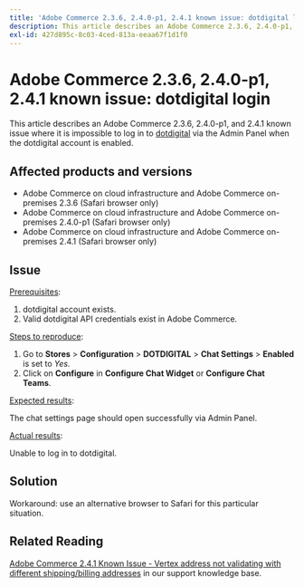 ```yaml
---
title: 'Adobe Commerce 2.3.6, 2.4.0-p1, 2.4.1 known issue: dotdigital login'
description: This article describes an Adobe Commerce 2.3.6, 2.4.0-p1, and 2.4.1 known issue where it is impossible to log in to [dotdigital](https://dotdigital.com/) via the Admin Panel when the dotdigital account is enabled.
exl-id: 427d895c-8c03-4ced-813a-eeaa67f1d1f0
---
```

# Adobe Commerce 2.3.6, 2.4.0-p1, 2.4.1 known issue: dotdigital login

This article describes an Adobe Commerce 2.3.6, 2.4.0-p1, and 2.4.1 known issue where it is impossible to log in to [dotdigital](https://dotdigital.com/) via the Admin Panel when the dotdigital account is enabled.

## Affected products and versions

* Adobe Commerce on cloud infrastructure and Adobe Commerce on-premises 2.3.6 (Safari browser only)
* Adobe Commerce on cloud infrastructure and Adobe Commerce on-premises 2.4.0-p1 (Safari browser only)
* Adobe Commerce on cloud infrastructure and Adobe Commerce on-premises 2.4.1 (Safari browser only)

## Issue

<u>Prerequisites</u>:

1. dotdigital account exists.
1. Valid dotdigital API credentials exist in Adobe Commerce.

<u>Steps to reproduce</u>:

1. Go to **Stores** > **Configuration** > **DOTDIGITAL** > **Chat Settings** > **Enabled** is set to *Yes.*
1. Click on **Configure** in **Configure Chat Widget** or **Configure Chat Teams**.

<u>Expected results</u>:

The chat settings page should open successfully via Admin Panel.

<u>Actual results</u>:

Unable to log in to dotdigital.

## Solution

Workaround: use an alternative browser to Safari for this particular situation.

## Related Reading

 [Adobe Commerce 2.4.1 Known Issue - Vertex address not validating with different shipping/billing addresses](https://support.magento.com/hc/en-us/articles/360050139631) in our support knowledge base.
